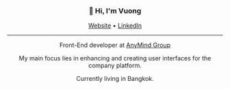 <h3 align="center">👋 Hi, I'm Vuong</h3>

<p align="center">
  <a href="http://vuongtran.co/" target="_blank" rel="noreferrer">Website</a> •
  <a href="https://www.linkedin.com/in/vuongtran90" target="_blank" rel="noreferrer">LinkedIn</a>
</p>

---

<p align="center">Front-End developer at <a href="https://anymindgroup.com/" target="_blank" rel="noreferrer">AnyMind Group</a> </p>
<p align="center">My main focus lies in enhancing and creating user interfaces for the company platform.</p>

<p align="center">Currently living in Bangkok.</p>
